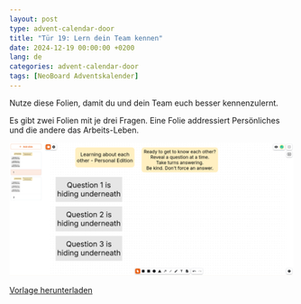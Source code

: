 ```yaml
---
layout: post
type: advent-calendar-door
title: "Tür 19: Lern dein Team kennen"
date: 2024-12-19 00:00:00 +0200
lang: de
categories: advent-calendar-door
tags: [NeoBoard Adventskalender]
---
```


Nutze diese Folien, damit du und dein Team euch besser kennenzulernt.

Es gibt zwei Folien mit je drei Fragen. Eine Folie addressiert Persönliches und die andere das Arbeits-Leben. 

![](./preview.png)

[Vorlage herunterladen](./learn-about-your-team.nwb)
